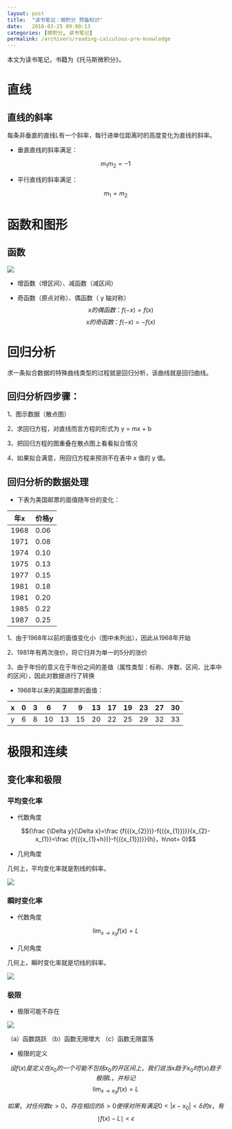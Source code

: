 ```yaml
---
layout: post
title:  "读书笔记：微积分 预备知识"
date:   2016-03-25 09:00:13
categories: [微积分, 读书笔记]
permalink: /archivers/reading-calculous-pre-knowledge
---
```

本文为读书笔记，书籍为《托马斯微积分》。

# 直线

## 直线的斜率

每条非垂直的直线L有一个斜率，每行进单位距离时的高度变化为直线的斜率。

- 垂直直线的斜率满足：

$${m}_{{1}}{m}_{{2}}=-1$$

- 平行直线的斜率满足：

$${m}_{{1}}={m}_{{2}}$$



# 函数和图形

## 函数

![](http://github.com/thegofind/thegofind.github.io/raw/master/img/00010.png)

- 增函数（增区间）、减函数（减区间）

- 奇函数（原点对称）、偶函数（ y 轴对称）
  $${x的偶函数：f\left({-x}\right)=f\left({x}\right)}$$
  $${x的奇函数：f\left({-x}\right)=-f\left({x}\right)}$$


# 回归分析

求一条拟合数据的特殊曲线类型的过程就是回归分析，该曲线就是回归曲线。

## 回归分析四步骤：

1、图示数据（散点图）

2、求回归方程，对直线而言方程的形式为 y = mx + b

3、把回归方程的图重叠在散点图上看看拟合情况

4、如果拟合满意，用回归方程来预测不在表中 x 值的 y 值。

## 回归分析的数据处理

- 下表为美国邮票的面值随年份的变化：

| 年x   | 价格y  |
| ---- | ---- |
| 1968 | 0.06 |
| 1971 | 0.08 |
| 1974 | 0.10 |
| 1975 | 0.13 |
| 1977 | 0.15 |
| 1981 | 0.18 |
| 1981 | 0.20 |
| 1985 | 0.22 |
| 1987 | 0.25 |

1、由于1968年以前的面值变化小（图中未列出），因此从1968年开始

2、1981年有两次涨价，将它归并为单一的5分的涨价

3、由于年份的意义在于年份之间的差值（属性类型：标称、序数、区间、比率中的区间），因此对数据进行了转换

- 1968年以来的美国邮票的面值：

| x    | 0    | 3    | 6    | 7    | 9    | 13   | 17   | 19   | 23   | 27   | 30   |
| ---- | ---- | ---- | ---- | ---- | ---- | ---- | ---- | ---- | ---- | ---- | ---- |
| y    | 6    | 8    | 10   | 13   | 15   | 20   | 22   | 25   | 29   | 32   | 33   |

# 极限和连续

## 变化率和极限

### 平均变化率

- 代数角度

$${\frac {\Delta y}{\Delta x}=\frac {f{({x_{2}})}-f{({x_{1}})}}{x_{2}-x_{1}}=\frac {f{({x_{1}+h})}-f{({x_{1}})}}{h}，h\not= 0}$$

- 几何角度

几何上，平均变化率就是割线的斜率。

![](http://github.com/thegofind/thegofind.github.io/raw/master/img/00011.png)

### 瞬时变化率

- 代数角度

$$\lim_{x\rightarrow {x}_{{0}}}{f\left({x}\right)}=L$$

- 几何角度

几何上，瞬时变化率就是切线的斜率。

![](http://github.com/thegofind/thegofind.github.io/raw/master/img/00012.png)

### 极限

- 极限可能不存在

![](http://github.com/thegofind/thegofind.github.io/raw/master/img/00006.png)

（a）函数跳跃	（b）函数无限增大	（c）函数无限震荡

- 极限的定义


$$设 f(x) 是定义在 {x}_{{0}} 的一个可能不包括 {x}_{{0}} 的开区间上，我们说当 x 趋于 {x}_{{0}} 时 f(x) 趋于极限 L ，并标记$$
$${\lim_{x\rightarrow {x}_{{0}}}{f\left({x}\right)}=L}$$

$$如果，对任何数 ε > 0 ，存在相应的 δ > 0 使得对所有满足 0 < | x - {x}_{{0}} | < δ 的 x ，有$$
$${\mid{f\left({x}\right)-L}\mid< \epsilon}$$
